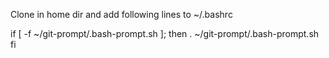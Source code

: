 Clone in home dir and add following lines to ~/.bashrc

if [ -f ~/git-prompt/.bash-prompt.sh ]; then
    . ~/git-prompt/.bash-prompt.sh
fi
